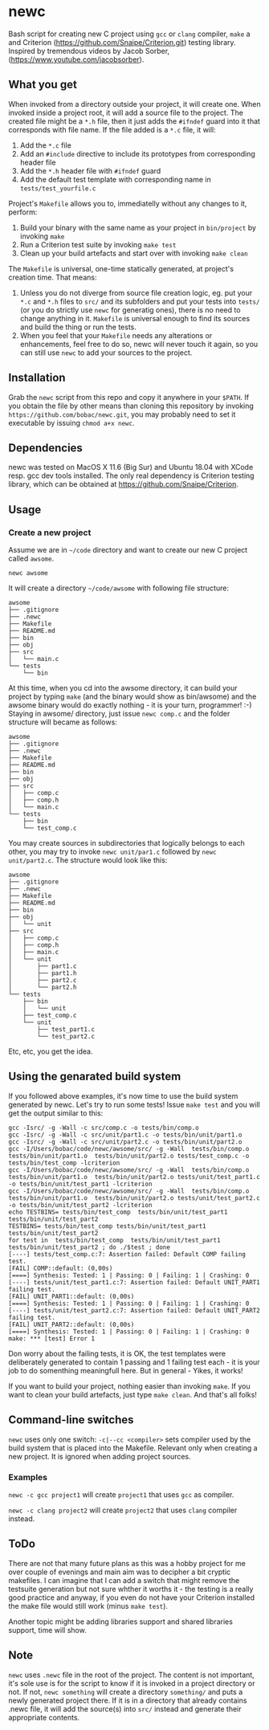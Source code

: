 # newc
Bash script for creating new C project using `gcc` or `clang` compiler, `make` a and Criterion (https://github.com/Snaipe/Criterion.git) testing library. Inspired by tremendous videos by Jacob Sorber, (https://www.youtube.com/jacobsorber).

## What you get
When invoked from a directory outside your project, it will create one. When invoked inside a project root, it will add a source file to the project. The created file might be a `*.h` file, then it just adds the `#ifndef` guard into it that corresponds with file name. If the file added is a `*.c` file, it will:
1. Add the `*.c` file
2. Add an `#include` directive to include its prototypes from corresponding header file
3. Add the `*.h` header file with `#ifndef` guard
4. Add the default test template with corresponding name in `tests/test_yourfile.c`

Project's `Makefile` allows you to, immediatelly without any changes to it, perform:
1. Build your binary with the same name as your project in `bin/project` by invoking `make`
2. Run a Criterion test suite by invoking `make test`
3. Clean up your build artefacts and start over with invoking `make clean`

The `Makefile` is universal, one-time statically generated, at project's creation time. That means:
1. Unless you do not diverge from source file creation logic, eg. put your `*.c` and `*.h` files to `src/` and its subfolders and put your tests into `tests/` (or you do strictly use `newc` for generatig ones), there is no need to change anything in it. `Makefile` is universal enough to find its sources and build the thing or run the tests.
2. When you feel that your `Makefile` needs any alterations or enhancements, feel free to do so, newc will never touch it again, so you can still use `newc` to add your sources to the project.

## Installation
Grab the `newc` script from this repo and copy it anywhere in your `$PATH`. If you obtain the file by other means than cloning this repository by invoking `https://github.com/bobac/newc.git`, you may probably need to set it executable by issuing `chmod a+x newc`.

## Dependencies
newc was tested on MacOS X 11.6 (Big Sur) and Ubuntu 18.04 with XCode resp. gcc dev tools installed. The only real dependency is Criterion testing library, which can be obtained at https://github.com/Snaipe/Criterion.

## Usage

### Create a new project
Assume we are in `~/code` directory and want to create our new C project called `awsome`.
```
newc awsome
```
It will create a directory `~/code/awsome` with following file structure:
```
awsome
├── .gitignore
├── .newc
├── Makefile
├── README.md
├── bin
├── obj
├── src
│   └── main.c
└── tests
    └── bin
```
At this time, when you cd into the awsome directory, it can build your project by typing `make` (and the binary would show as bin/awsome) and the awsome binary would do exactly nothing - it is your turn, programmer! :-)
Staying in awsome/ directory, just issue `newc comp.c` and the folder structure will became as follows:
```
awsome
├── .gitignore
├── .newc
├── Makefile
├── README.md
├── bin
├── obj
├── src
│   ├── comp.c
│   ├── comp.h
│   └── main.c
└── tests
    ├── bin
    └── test_comp.c
```
You may create sources in subdirectories that logically belongs to each other, you may try to invoke `newc unit/par1.c` followed by `newc unit/part2.c`. The structure would look like this:
```
awsome
├── .gitignore
├── .newc
├── Makefile
├── README.md
├── bin
├── obj
│   └── unit
├── src
│   ├── comp.c
│   ├── comp.h
│   ├── main.c
│   └── unit
│       ├── part1.c
│       ├── part1.h
│       ├── part2.c
│       └── part2.h
└── tests
    ├── bin
    │   └── unit
    ├── test_comp.c
    └── unit
        ├── test_part1.c
        └── test_part2.c
```
Etc, etc, you get the idea.

## Using the genarated build system
If you followed above examples, it's now time to use the build system generated by newc. Let's try to run some tests! Issue `make test` and you will get the output similar to this:
```
gcc -Isrc/ -g -Wall -c src/comp.c -o tests/bin/comp.o
gcc -Isrc/ -g -Wall -c src/unit/part1.c -o tests/bin/unit/part1.o
gcc -Isrc/ -g -Wall -c src/unit/part2.c -o tests/bin/unit/part2.o
gcc -I/Users/bobac/code/newc/awsome/src/ -g -Wall  tests/bin/comp.o  tests/bin/unit/part1.o  tests/bin/unit/part2.o tests/test_comp.c -o tests/bin/test_comp -lcriterion
gcc -I/Users/bobac/code/newc/awsome/src/ -g -Wall  tests/bin/comp.o  tests/bin/unit/part1.o  tests/bin/unit/part2.o tests/unit/test_part1.c -o tests/bin/unit/test_part1 -lcriterion
gcc -I/Users/bobac/code/newc/awsome/src/ -g -Wall  tests/bin/comp.o  tests/bin/unit/part1.o  tests/bin/unit/part2.o tests/unit/test_part2.c -o tests/bin/unit/test_part2 -lcriterion
echo TESTBINS= tests/bin/test_comp  tests/bin/unit/test_part1  tests/bin/unit/test_part2
TESTBINS= tests/bin/test_comp tests/bin/unit/test_part1 tests/bin/unit/test_part2
for test in  tests/bin/test_comp  tests/bin/unit/test_part1  tests/bin/unit/test_part2 ; do ./$test ; done
[----] tests/test_comp.c:7: Assertion failed: Default COMP failing test.
[FAIL] COMP::default: (0,00s)
[====] Synthesis: Tested: 1 | Passing: 0 | Failing: 1 | Crashing: 0 
[----] tests/unit/test_part1.c:7: Assertion failed: Default UNIT_PART1 failing test.
[FAIL] UNIT_PART1::default: (0,00s)
[====] Synthesis: Tested: 1 | Passing: 0 | Failing: 1 | Crashing: 0 
[----] tests/unit/test_part2.c:7: Assertion failed: Default UNIT_PART2 failing test.
[FAIL] UNIT_PART2::default: (0,00s)
[====] Synthesis: Tested: 1 | Passing: 0 | Failing: 1 | Crashing: 0 
make: *** [test] Error 1
```
Don worry about the failing tests, it is OK, the test templates were deliberately generated to contain 1 passing and 1 failing test each - it is your job to do somenthing meaningfull here. But in general - Yikes, it works!

If you want to build your project, nothing easier than invoking `make`. If you want to clean your build artefacts, just type `make clean`. And that's all folks!

## Command-line switches
`newc` uses only one switch:
`-c|--cc <compiler>` sets compiler used by the build system that is placed into the Makefile. Relevant only when creating a new project. It is ignored when adding project sources.
### Examples
`newc -c gcc project1` will create `project1` that uses `gcc` as compiler.

`newc -c clang project2` will create `project2` that uses `clang` compiler instead.

## ToDo
There are not that many future plans as this was a hobby project for me over couple of evenings and main aim was to decipher a bit cryptic makefiles. I can imagine that I can add a switch that might remove the testsuite generation but not sure whther it worths it - the testing is a really good practice and anyway, if you even do not have your Criterion installed the make file would still work (minus `make test`).

Another topic might be adding libraries support and shared libraries support, time will show.

## Note
`newc` uses `.newc` file in the root of the project. The content is not important, it's sole use is for the script to know if it is invoked in a project directory or not. If not, `newc something` will create a directory `something/` and puts a newly generated project there. If it is in a directory that already contains .newc file, it will add the source(s) into `src/` instead and generate their appropriate contents.
